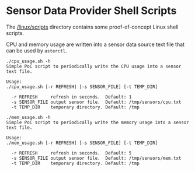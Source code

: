 # Sensor Data Provider Shell Scripts

The [/linux/scripts](../linux/scripts) directory contains some proof-of-concept Linux shell scripts.

CPU and memory usage are written into a sensor data source text file that can be used by `asterctl`.

```
./cpu_usage.sh -h
Simple PoC script to periodically write the CPU usage into a sensor text file.

Usage:
./cpu_usage.sh [-r REFRESH] [-s SENSOR_FILE] [-t TEMP_DIR]

  -r REFRESH     refresh in seconds.  Default: 1
  -s SENSOR_FILE output sensor file.  Default: /tmp/sensors/cpu.txt
  -t TEMP_DIR    temporary directory. Default: /tmp
```

```
./mem_usage.sh -h
Simple PoC script to periodically write the memory usage into a sensor text file.

Usage:
./mem_usage.sh [-r REFRESH] [-s SENSOR_FILE] [-t TEMP_DIR]

  -r REFRESH     refresh in seconds.  Default: 5
  -s SENSOR_FILE output sensor file.  Default: /tmp/sensors/mem.txt
  -t TEMP_DIR    temporary directory. Default: /tmp
```
